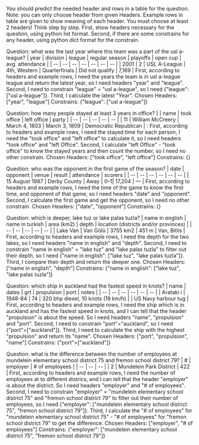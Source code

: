 You should predict the needed header and rows in a table for the question.
Note: you can only choose header from given Headers. Example rows in table are given to show meaning of each header. You must choose at least 2 headers!
Think step by step.
First, show headers necessary for the question, using python list format.
Second, if there are some constrains for any header, using python dict format for the constrain.

Question: what was the last year where this team was a part of the usl a-league?
| year | division | league | regular season | playoffs | open cup | avg. attendance |
| -- | -- | -- | -- | -- | -- | -- |
| 2001 | 2 | USL A-League | 4th, Western | Quarterfinals | Did not qualify | 7,169 |
<Thought>
First, according to headers and example rows, I need the years the team is in usl a-league league and return the latest year, so I need headers "year" and "league".
Second, I need to constrain "league" = "usl a-league", so I need {"league": ["usl a-league"]}.
Third, I calculate the latest "Year".
</Thought>
Chosen Headers: ["year", "league"]
Constrains: {"league": ["usl a-league"]}

Question: how many people stayed at least 3 years in office?
| | name | took office | left office | party |
| -- | -- | -- | -- | -- |
| 11 | William McCreery | March 4, 1803 | March 3, 1809 | Democratic Republican |
<Thought>: 
First, according to headers and example rows, I need the stayed time for each person, I need the "took office" and "left office" to calculate it, so I need headers "took office" and "left Office".
Second, I calculate "left Office" - "took office" to know the stayed years and then count the number, so I need no other constrain.
</Thought>
Chosen Headers: ["took office", "left office"]
Constrains: {}

Question: who was the opponent in the first game of the season?
| date | opponent | venue | result | attendance | scorers |
| -- | -- | -- | -- | -- | -- |
| 15 August 1987 | Derby County | Away | 0–1| 17,204 | — |
<Thought>
First, according to headers and example rows, I need the time of the game to know the first time, and opponent of that game, so I need headers "date" and "opponent".
Second, I calculate the first game and get the opponent, so I need no other constrain.
</Thought>
Chosen Headers: ["date", "opponent"]
Constrains: {}

Question: which is deeper, lake tuz or lake palas tuzla?
| name in english | name in turkish | area (km2) | depth | location (districts and/or provinces) |
| -- | -- | -- | -- | -- |
| Lake Van | Van Gölü | 3755 km2 | 451 m | Van, Bitlis |
<Thought>
First, according to headers and example rows, I need the depth for the two lakes, so I need headers "name in english" and "depth".
Second, I need to constrain "name in english" = "lake tuz" and "lake palas tuzla" to filter out their depth, so I need {"name in english": ["lake tuz", "lake palas tuzla"]}.
Third, I compare their depth and return the deeper one.
</Thought>
Chosen Headers: ["name in english", "depth"]
Constrains: {"name in english": ["lake tuz", "lake palas tuzla"]}

Question: which ship in auckland had the fastest speed in knots?
| name | dates | grt | propulsion | port | notes |
| -- | -- | -- | -- | -- | -- |
| Arataki  i | 1948-84 | 74 | 320 bhp diesel, 10 knots (19 km/h) |  | US Navy harbour tug |
<Thought>
First, according to headers and example rows, I need the ship which is in auckland and has the fastest speed in knots, and I can tell that the header "propulsion" is about the speed. So I need headers "name", "propulsion" and "port".
Second, I need to constrain "port"="auckland", so I need {"port"=["auckland"]}.
Third, I need to calculate the ship with the highest "propulsion" and return its "name".
</Thought>
Chosen Headers: ["port", "propulsion", "name"]
Constrains: {"port"=["auckland"]}

Question: what is the difference between the number of employees at mundelein elementary school district 75 and fremon school district 79?
| # | employer | # of employees |
| -- | -- | -- |
| 2 | Mundelein Park District | 422 |
<Thought>
First, according to headers and example rows, I need the number of employees at to different districs, and I can tell that the header "employer" is about the district. So I need headers "employer" and "# of employees".
Second, I need to constrain "employer" = "mundelein elementary school district 75" and "fremon school district 79" to filter out their number of employees, so I need {"employer": ["mundelein elementary school district 75", "fremon school district 79"]}.
Third, I calculate the "# of employees" for "mundelein elementary school district 75" - "# of employees" for "fremon school district 79" to get the difference.
</Thought>
Chosen Headers: ["employer", "# of employees"]
Constrains: {"employer": ["mundelein elementary school district 75", "fremon school district 79"]}


